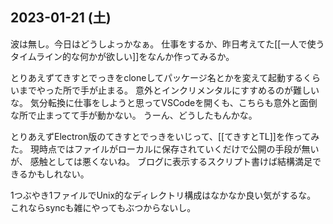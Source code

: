 ## 2023-01-21 (土)

波は無し。今日はどうしよっかなぁ。
仕事をするか、昨日考えてた[[一人で使うタイムライン的な何かが欲しい]]をなんか作ってみるか。

とりあえずてきすとでっきをcloneしてパッケージ名とかを変えて起動するくらいまでやった所で手が止まる。
意外とインクリメンタルにすすめるのが難しいな。
気分転換に仕事をしようと思ってVSCodeを開くも、こちらも意外と面倒な所で止まってて手が動かない。
うーん、どうしたもんかな。

とりあえずElectron版のてきすとでっきをいじって、[[てきすとTL]]を作ってみた。
現時点ではファイルがローカルに保存されていくだけで公開の手段が無いが、
感触としては悪くないね。
ブログに表示するスクリプト書けば結構満足できるかもしれない。

1つぶやき1ファイルでUnix的なディレクトリ構成はなかなか良い気がするな。
これならsyncも雑にやってもぶつからないし。